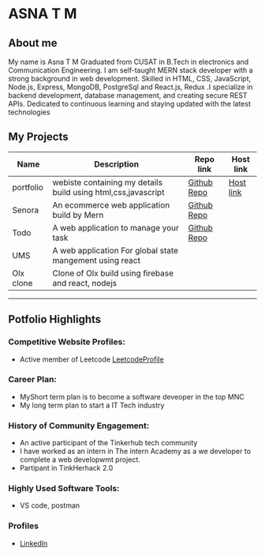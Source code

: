 # ASNA T M  
## About me 
My name is Asna T M Graduated from CUSAT in B.Tech in electronics and Communication Engineering.
I am self-taught MERN stack developer with a strong background in web development. Skilled in HTML, CSS, JavaScript, Node.js, Express, MongoDB, PostgreSql and React.js, Redux .I specialize in backend development, database management, and creating secure REST APIs. Dedicated to continuous learning and staying updated with the latest technologies   

## My Projects

| Name         | Description                                               | Repo link                                       |       Host link                  |
|--------------|-----------------------------------------------------------|-------------------------------------------------|-------------------------|
| portfolio    | webiste containing my details build using html,css,javascript|[Github Repo](https://github.com/Asna1408/portfolio)|[Host link](https://asna1408.github.io/portfolio/#hero)         |
| Senora       | An ecommerce web application build by Mern                |[Github Repo](https://github.com/Asna1408/Senora)|                         |
| Todo         | A web application to manage your task                    | [Github Repo](https://github.com/Asna1408/todo) |                          |          
| UMS          | A web application For global state mangement using react |                                                 |                          |
| Olx clone    | Clone of Olx build using firebase and react, nodejs       |                                                 |                         |
         
---

## Potfolio Highlights

### Competitive Website Profiles:
- Active member of Leetcode [LeetcodeProfile](https://leetcode.com/u/asna_majeed/)

### Career Plan:
- MyShort term plan is to become a software deveoper in the top MNC
- My long term plan to start a IT Tech industry
  
### History of Community Engagement:
-  An active participant of the Tinkerhub tech community
-  I have worked as an intern in The intern Academy as a we developer to complete a web developwmt project.
-  Partipant in TinkHerhack 2.0

### Highly Used Software Tools:
-  VS code, postman

### Profiles
- [LinkedIn](https://www.linkedin.com/in/asna-majeed-28a5ba214/)
